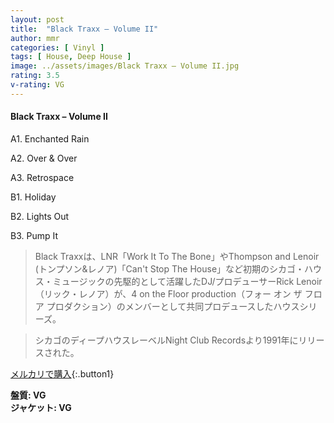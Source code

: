 ```yaml
---
layout: post
title:  "Black Traxx – Volume II"
author: mmr
categories: [ Vinyl ]
tags: [ House, Deep House ]
image: ../assets/images/Black Traxx – Volume II.jpg
rating: 3.5
v-rating: VG
---
```


#### Black Traxx – Volume II

A1. Enchanted Rain

A2. Over & Over

A3. Retrospace

B1. Holiday

B2. Lights Out

B3. Pump It

> Black Traxxは、LNR「Work It To The Bone」やThompson and Lenoir (トンプソン&レノア)「Can't Stop The House」など初期のシカゴ・ハウス・ミュージックの先駆的として活躍したDJ/プロデューサーRick Lenoir（リック・レノア）が、4 on the Floor production（フォー オン ザ フロア プロダクション）のメンバーとして共同プロデュースしたハウスシリーズ。

> シカゴのディープハウスレーベルNight Club Recordsより1991年にリリースされた。

[メルカリで購入](https://jp.mercari.com/item/m90896178440){:.button1}

<div class="mt-4 mb-4 d-flex align-items-center">
<strong class="mr-1">盤質: VG</strong>
</div>
<div class="mt-4 mb-4 d-flex align-items-center">
<strong class="mr-1">ジャケット: VG</strong>
</div>

